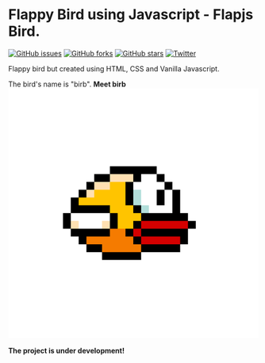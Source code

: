 # Flappy Bird using Javascript - Flapjs Bird.
[![GitHub issues](https://img.shields.io/github/issues/manavendrasen/flapjsbird?style=for-the-badge)](https://github.com/manavendrasen/flapjsbird/issues)
[![GitHub forks](https://img.shields.io/github/forks/manavendrasen/flapjsbird?style=for-the-badge)](https://github.com/manavendrasen/flapjsbird/network)
[![GitHub stars](https://img.shields.io/github/stars/manavendrasen/flapjsbird?style=for-the-badge)](https://github.com/manavendrasen/flapjsbird/stargazers)
[![Twitter](https://img.shields.io/twitter/url?style=for-the-badge&url=https%3A%2F%2Ftwitter.com%2Fmanavendrasen)](https://twitter.com/intent/tweet?text=Wow:&url=https%3A%2F%2Fgithub.com%2Fmanavendrasen%2Fflapjsbird)

Flappy bird but created using HTML, CSS and Vanilla Javascript.

The bird's name is "birb".
**Meet birb**
![Image of birb](https://github.com/manavendrasen/flapjsbird/blob/master/images/birb.png "Birb")

**The project is under development!**

